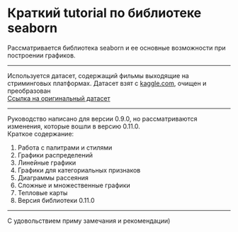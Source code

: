 # Краткий tutorial по библиотеке seaborn
Рассматривается библиотека seaborn и ее основные возможности при построении графиков.

----
Используется датасет, содержащий фильмы выходящие на стриминговых платформах. Датасет взят с [kaggle.com](http://kaggle.com), очищен и преобразован
<br>[Ссылка на оригинальный датасет](https://kaggle.com/ruchi798/movies-on-netflix-prime-video-hulu-and-disney)


----

Руководство написано для версии 0.9.0, но рассматриваются изменения, которые вошли в версию 0.11.0.
<br>Краткое содержание:
1. Работа с палитрами и стилями
2. Графики распределений
3. Линейные графики
4. Графики для категориальных признаков
6. Диаграммы рассеяния
6. Сложные и множественные графики
7. Тепловые карты
8. Версия библиотеки 0.11.0
----
С удовольствием приму замечания и рекомендации) 

 

